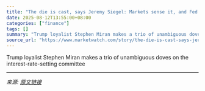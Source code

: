 ```yaml
---
title: "The die is cast, says Jeremy Siegel: Markets sense it, and Fed Chair Powell knows it — a rate cut is coming"
date: 2025-08-12T13:55:00+08:00
categories: ["finance"]
tags: []
summary: "Trump loyalist Stephen Miran makes a trio of unambiguous doves on the interest-rate-setting committee"
source_url: "https://www.marketwatch.com/story/the-die-is-cast-says-jeremy-siegel-markets-sense-it-and-fed-chair-powell-knows-it-a-rate-cut-is-coming-905763d6?mod=mw_rss_topstories"
---
```


Trump loyalist Stephen Miran makes a trio of unambiguous doves on the interest-rate-setting committee

---

*来源: [原文链接](https://www.marketwatch.com/story/the-die-is-cast-says-jeremy-siegel-markets-sense-it-and-fed-chair-powell-knows-it-a-rate-cut-is-coming-905763d6?mod=mw_rss_topstories)*
